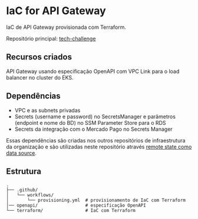 # IaC for API Gateway

IaC de API Gateway provisionada com Terraform.

Repositório principal: [tech-challenge](https://github.com/FIAP-3SOAT-G15/tech-challenge)

## Recursos criados

API Gateway usando especificação OpenAPI com VPC Link para o load balancer no cluster do EKS.

## Dependências

- VPC e as subnets privadas
- Secrets (username e password) no SecretsManager e parâmetros (endpoint e nome do BD) no SSM Parameter Store para o RDS
- Secrets da integração com o Mercado Pago no Secrets Manager

Essas dependências são criadas nos outros repositórios de infraestrutura da organização e são utilizadas neste repositório através [remote state como data source](https://developer.hashicorp.com/terraform/language/state/remote-state-data).

## Estrutura

```text
.
├── .github/
│   └── workflows/
│       └── provisioning.yml  # provisionamento de IaC com Terraform
│── openapi/                  # especificação OpenAPI
└── terraform/                # IaC com Terraform
```
